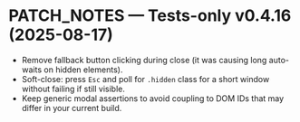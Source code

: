 # PATCH_NOTES — Tests-only v0.4.16 (2025-08-17)

- Remove fallback button clicking during close (it was causing long auto-waits on hidden elements).
- Soft-close: press `Esc` and poll for `.hidden` class for a short window without failing if still visible.
- Keep generic modal assertions to avoid coupling to DOM IDs that may differ in your current build.
